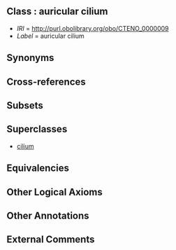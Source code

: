 
## Class : auricular cilium

 * *IRI* = http://purl.obolibrary.org/obo/CTENO_0000009
 * *Label* = auricular cilium

## Synonyms


## Cross-references


## Subsets


## Superclasses

 * [cilium](../../GO/29/GO_0005929.md)

## Equivalencies


## Other Logical Axioms


## Other Annotations


## External Comments

